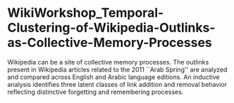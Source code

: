 # WikiWorkshop_Temporal-Clustering-of-Wikipedia-Outlinks-as-Collective-Memory-Processes

Wikipedia can be a site of collective memory processes. The outlinks present in Wikipedia articles related to the 2011 ``Arab Spring'' are analyzed and compared across English and Arabic language editions. An inductive analysis identifies three latent classes of link addition and removal behavior reflecting distinctive forgetting and remembering processes.
